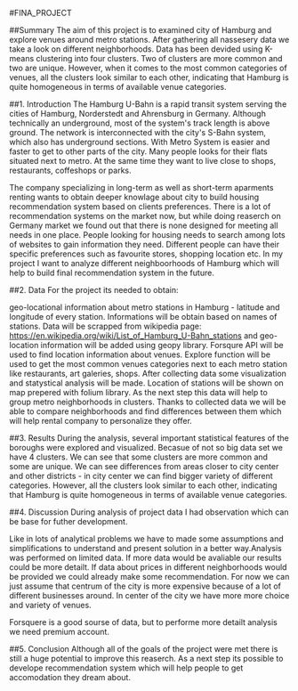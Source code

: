 #FINA_PROJECT

##Summary
The aim of this project is to examined city of Hamburg and explore venues around metro stations. After gathering all nassesery data we take a look on different neighborhoods. Data has been devided using K-means clustering into four clusters. Two of clusters are more common and two are unique. However, when it comes to the most common categories of venues, all the clusters look similar to each other, indicating that Hamburg is quite homogeneous in terms of available venue categories.

##1. Introduction
The Hamburg U-Bahn is a rapid transit system serving the cities of Hamburg, Norderstedt and Ahrensburg in Germany. Although technically an underground, most of the system's track length is above ground. The network is interconnected with the city's S-Bahn system, which also has underground sections. With Metro System is easier and faster to get to other parts of the city. Many people looks for their flats situated next to metro. At the same time they want to live close to shops, restaurants, coffeshops or parks.

The company specializing in long-term as well as short-term aparments renting wants to obtain deeper knowlage about city to build housing recommendation system based on clients preferences. There is a lot of recommendation systems on the market now, but while doing reaserch on Germany market we found out that there is none designed for meeting all needs in one place. People looking for housing needs to search among lots of websites to gain information they need. Different people can have their specific preferences such as favourite stores, shopping location etc. In my project I want to analyze different neighboorhoods of Hamburg which will help to build final recommendation system in the future.

##2. Data
For the project its needed to obtain:

geo-locational information about metro stations in Hamburg - latitude and longitude of every station. Informations will be obtain based on names of stations. Data will be scrapped from wikipedia page: https://en.wikipedia.org/wiki/List_of_Hamburg_U-Bahn_stations and geo-location information will be added using geopy library.
Forsqure API will be used to find location information about venues. Explore function will be used to get the most common venues categories next to each metro station like restaurants, art galeries, shops.
After collecting data some visualization and statystical analysis will be made. Location of stations will be shown on map prepered with folium library. As the next step this data will help to group metro neighborhoods in clusters. Thanks to collected data we will be able to compare neighborhoods and find differences between them which will help rental company to personalize they offer.

##3. Results
During the analysis, several important statistical features of the boroughs were explored and visualized. Becasue of not so big data set we have 4 clusters. We can see that some clusters are more common and some are unique. We can see differences from areas closer to city center and other districts - in city center we can find bigger variety of different categories. However, all the clusters look similar to each other, indicating that Hamburg is quite homogeneous in terms of available venue categories.

##4. Discussion
During analysis of project data I had observation which can be base for futher development.

Like in lots of analytical problems we have to made some assumptions and simplifications to understand and present solution in a better way.Analysis was performed on limited data. If more data would be avaliable our results could be more detailt. If data about prices in different neighborhoods would be provided we could already make some recommendation. For now we can just assume that centrum of the city is more expensive because of a lot of different businesses around. In center of the city we have more more choice and variety of venues.

Forsquere is a good sourse of data, but to performe more detailt analysis we need premium account.

##5. Conclusion
Although all of the goals of the project were met there is still a huge potential to improve this reaserch. As a next step its possible to develope recommendation system which will help people to get accomodation they dream about.
